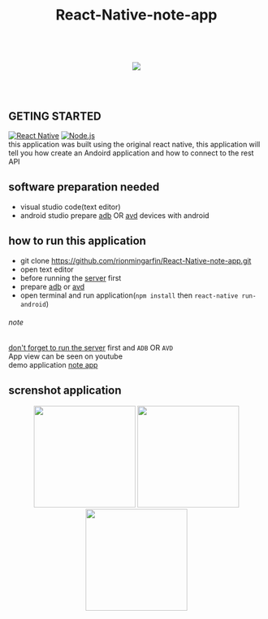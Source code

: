 # <p align="center">React-Native-note-app</p>
<br>
<br>
<p align='center'>
  <a href='https://facebook.github.io/react-native/'>
  <img src='https://kreitech.io/blog/wp-content/uploads/2018/10/1_-NOQtyJAGQ1RNC3iVt_thA.png' />
  </a>
</p>

<br>
<br>

## GETING STARTED
[![React Native](https://img.shields.io/badge/React%20Native-0.60-blue.svg?style=rounded-square)](https://facebook.github.io/react-native/)
[![Node.js](https://img.shields.io/badge/Node.js-v.10.16-green.svg?style=rounded-square)](https://nodejs.org/)
<br>
this application was built using the original react native, this application will tell you how
create an Andoird application and how to connect to the rest API

## software preparation needed

* visual studio code(text editor)
* android studio prepare [adb](https://facebook.github.io/react-native/docs/getting-started) OR [avd](https://developer.android.com/studio/run/managing-avds.html) devices with android
 
## how to run this application
* git clone https://github.com/rionmingarfin/React-Native-note-app.git
* open text editor
* before running the [server](https://github.com/rionmingarfin/simple_note_expressjs) first 
* prepare [adb](https://facebook.github.io/react-native/docs/getting-started) or [avd](https://developer.android.com/studio/run/managing-avds.html)
* open terminal and run application(`npm install` then `react-native run-android`)

###### note
[don't forget to run the server](https://github.com/rionmingarfin/simple_note_expressjs) first and `ADB` OR `AVD`
<br>
App view can be seen on youtube
<br>
demo application [note app](https://youtu.be/AVbdLZTiD10)
## screnshot application
<p align='center'>
  <span>
   <img src='https://user-images.githubusercontent.com/43402837/60758911-2bd4cf80-a047-11e9-8c64-f457632b4891.png' width=200/>
   <img src='https://user-images.githubusercontent.com/43402837/60758937-6179b880-a047-11e9-89f1-070f04ccf36b.png' width=200/>
   <img src='https://user-images.githubusercontent.com/43402837/60763758-65d4be80-a0a5-11e9-9350-3dd1c098ff2d.png' width=200/>
  </span>
</p>
